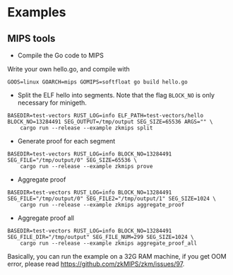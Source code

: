 # Examples

## MIPS tools

* Compile the Go code to MIPS

Write your own hello.go, and compile with

```
GOOS=linux GOARCH=mips GOMIPS=softfloat go build hello.go
```

* Split the ELF hello into segments. Note that the flag `BLOCK_NO` is only necessary for minigeth.

```
BASEDIR=test-vectors RUST_LOG=info ELF_PATH=test-vectors/hello BLOCK_NO=13284491 SEG_OUTPUT=/tmp/output SEG_SIZE=65536 ARGS="" \
    cargo run --release --example zkmips split
```

* Generate proof for each segment

```
BASEDIR=test-vectors RUST_LOG=info BLOCK_NO=13284491 SEG_FILE="/tmp/output/0" SEG_SIZE=65536 \
    cargo run --release --example zkmips prove
```

* Aggregate proof

```
BASEDIR=test-vectors RUST_LOG=info BLOCK_NO=13284491 SEG_FILE="/tmp/output/0" SEG_FILE2="/tmp/output/1" SEG_SIZE=1024 \
    cargo run --release --example zkmips aggregate_proof
```

* Aggregate proof all

```
BASEDIR=test-vectors RUST_LOG=info BLOCK_NO=13284491 SEG_FILE_DIR="/tmp/output" SEG_FILE_NUM=299 SEG_SIZE=1024 \
    cargo run --release --example zkmips aggregate_proof_all
```

Basically, you can run the example on a 32G RAM machine, if you get OOM error, please read https://github.com/zkMIPS/zkm/issues/97.

